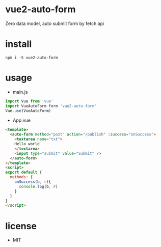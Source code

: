 # vue2-auto-form
Zero data model, auto submit form by fetch api

# install
`npm i -S vue2-auto-form`

# usage

- main.js
```js
import Vue from 'vue'
import VueAutoForm form 'vue2-auto-form'
Vue.use(VueAutoForm)
```

- App.vue

```html
<template>
  <auto-form method="post" action="/publish" :success="onSuccess">
    <textarea name="txt">
    Hello world
    </textarea>
    <input type="submit" value="Submit" />
  </auto-form>
</template>
<script>
export default {
  methods: {
    onSuccess(b, r){
      console.log(b, r)
    }
  }
}
</script>
```

# license
- MIT